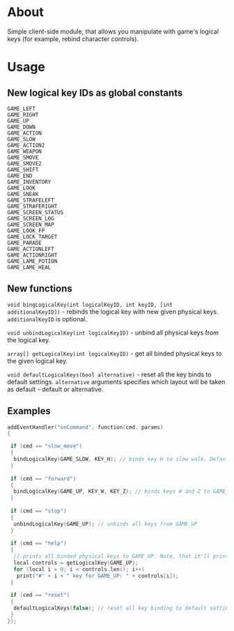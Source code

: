 # About
 Simple client-side module, that allows you manipulate with game's logical keys (for example, rebind character controls).
 
 # Usage
 
## New logical key IDs as global constants
```
GAME_LEFT
GAME_RIGHT
GAME_UP
GAME_DOWN
GAME_ACTION
GAME_SLOW
GAME_ACTION2
GAME_WEAPON
GAME_SMOVE
GAME_SMOVE2
GAME_SHIFT
GAME_END
GAME_INVENTORY
GAME_LOOK
GAME_SNEAK
GAME_STRAFELEFT
GAME_STRAFERIGHT
GAME_SCREEN_STATUS
GAME_SCREEN_LOG
GAME_SCREEN_MAP
GAME_LOOK_FP
GAME_LOCK_TARGET
GAME_PARADE
GAME_ACTIONLEFT
GAME_ACTIONRIGHT
GAME_LAME_POTION
GAME_LAME_HEAL
```
## New functions
``void bingLogicalKey(int logicalKeyID, int keyID, [int additionalKeyID])`` - rebinds the logical key with new given physical keys. ``additionalKeyID`` is optional.

``void unbindLogicalKey(int logicalKeyID)`` - unbind all physical keys from the logical key.

``array[] getLogicalKey(int logicalKeyID)`` - get all binded physical keys to the given logical key.

``void defaultLogicalKeys(bool alternative)`` - reset all the key binds to default settings. ``alternative`` arguments specifies which layout will be taken as default - default or alternative.

## Examples
```C++
addEventHandler("onCommand", function(cmd, params)
{

 if (cmd == "slow_move")
 {
  bindLogicalKey(GAME_SLOW, KEY_H); // binds key H to slow walk. Default slow walk is LSHIFT
 }
 
 if (cmd == "forward")
 {
  bindLogicalKey(GAME_UP, KEY_W, KEY_Z); // binds keys W and Z to GAME_UP key a.k.a. moving forward
 }
 
 if (cmd == "stop")
 {
  unbindLogicalKey(GAME_UP); // unbinds all keys from GAME_UP
 }
 
 if (cmd == "help")
 {
  // prints all binded physical keys to GAME_UP. Note, that it'll print key ids as numbers
  local controls = getLogicalKey(GAME_UP);
  for (local i = 0; i < controls.len(); i++)
   print("#" + i + " key for GAME_UP: " + controls[i]);
 }
 
 if (cmd == "reset")
 {
  defaultLogicalKeys(false); // reset all key binding to default settings
 }
});
```
